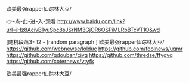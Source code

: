 
欧美最强rapper仙踪林大豆/




👉-点-此-进-入-观看  http://www.baidu.com/link?url=jHz8AcivB1yuSpc8sJSrNM3GjOR6OSPiMLRbBTcVT1O&wd




[随机段落3-
]2 - [random paragraph
]
欧美最强rapper仙踪林大豆/ https://github.com/webnewse/lolduc
https://github.com/foolnews/uqmr
https://github.com/qdouban/civq
https://github.com/thredse/ffygvq
https://github.com/coternews/vtyfk





欧美最强rapper仙踪林大豆/
